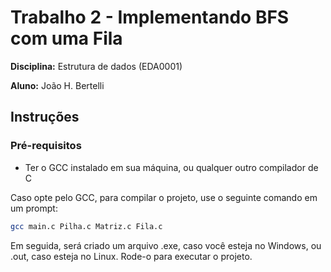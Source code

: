 # Trabalho 2 - Implementando BFS com uma Fila

**Disciplina:** Estrutura de dados (EDA0001)

**Aluno:** João H. Bertelli

## Instruções

### Pré-requisitos
- Ter o GCC instalado em sua máquina, ou qualquer outro compilador de C

Caso opte pelo GCC, para compilar o projeto, use o seguinte comando em um prompt:

```bash
gcc main.c Pilha.c Matriz.c Fila.c
```

Em seguida, será criado um arquivo .exe, caso você esteja no Windows, ou .out, caso esteja no Linux. Rode-o para executar o projeto.
